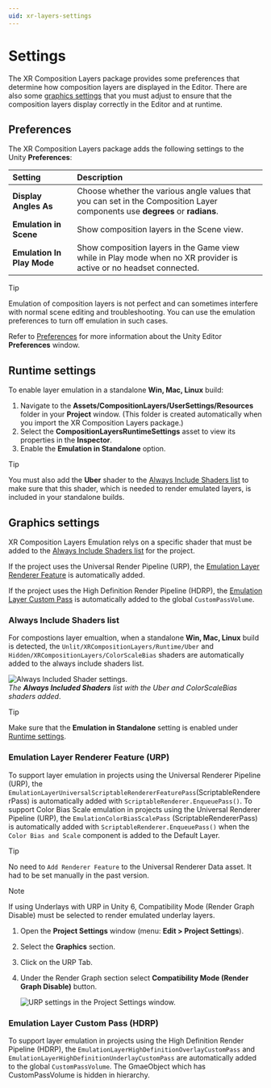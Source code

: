 ```yaml
---
uid: xr-layers-settings
---
```


# Settings

The XR Composition Layers package provides some preferences that determine how composition layers are displayed in the Editor. There are also some [graphics settings](#graphics-settings) that you must adjust to ensure that the composition layers display correctly in the Editor and at runtime.

## Preferences

The XR Composition Layers package adds the following settings to the Unity **Preferences**:

| Setting | Description |
| :------ | :---------- |
| **Display Angles As** | Choose whether the various angle values that you can set in the Composition Layer components use **degrees** or **radians**. |
| **Emulation in Scene** | Show composition layers in the Scene view. |
| **Emulation In Play Mode** | Show composition layers in the Game view while in Play mode when no XR provider is active or no headset connected. |

> [!TIP]
> Emulation of composition layers is not perfect and can sometimes interfere with normal scene editing and troubleshooting. You can use the emulation preferences to turn off emulation in such cases.

Refer to [Preferences](xref:Preferences) for more information about the Unity Editor **Preferences** window.

<a id="runtime-settings"></a>
## Runtime settings

To enable layer emulation in a standalone **Win, Mac, Linux** build:

1. Navigate to the **Assets/CompositionLayers/UserSettings/Resources** folder in your **Project** window. (This folder is created automatically when you import the XR Composition Layers package.)
2. Select the **CompositionLayersRuntimeSettings** asset to view its properties in the **Inspector**.
3. Enable the **Emulation in Standalone** option.

> [!TIP]
> You must also add the **Uber** shader to the [Always Include Shaders list](#always-include-shaders-list) to make sure that this shader, which is needed to render emulated layers, is included in your standalone builds.

<a id="graphics-settings"></a>
## Graphics settings

XR Composition Layers Emulation relys on a specific shader that must be added to the [Always Include Shaders list](#always-include-shaders-list) for the project.

If the project uses the Universal Render Pipeline (URP), the [Emulation Layer Renderer Feature](#emulation-layer-renderer-feature) is automatically added.

If the project uses the High Definition Render Pipeline (HDRP), the [Emulation Layer Custom Pass](#emulation-layer-custom-pass) is automatically added to the global `CustomPassVolume`.

<a id="always-include-shaders-list"></a>
### Always Include Shaders list

For compostions layer emualtion, when a standalone **Win, Mac, Linux** build is detected, the `Unlit/XRCompositionLayers/Runtime/Uber` and `Hidden/XRCompositionLayers/ColorScaleBias` shaders are automatically added to the always include shaders list.

![Always Included Shader settings.](images/always-include-shaders.png)<br />*The __Always Included Shaders__ list with the Uber and ColorScaleBias shaders added*.

> [!TIP]
> Make sure that the **Emulation in Standalone** setting is enabled under [Runtime settings](#runtime-settings).

<a id="emulation-layer-renderer-feature"></a>
### Emulation Layer Renderer Feature (URP)

To support layer emulation in projects using the Universal Renderer Pipeline (URP), the `EmulationLayerUniversalScriptableRendererFeaturePass`(ScriptableRendererPass) is automatically added with `ScriptableRenderer.EnqueuePass()`.
To support Color Bias Scale emulation in projects using the Universal Renderer Pipeline (URP), the `EmulationColorBiasScalePass` (ScriptableRendererPass) is automatically added with `ScriptableRenderer.EnqueuePass()` when the `Color Bias and Scale` component is added to the Default Layer.

> [!TIP]
> No need to `Add Renderer Feature` to the Universal Renderer Data asset. It had to be set manually in the past version.

> [!NOTE]
> If using Underlays with URP in Unity 6, Compatibility Mode (Render Graph Disable) must be selected to render emulated underlay layers.
1. Open the **Project Settings** window (menu: **Edit > Project Settings**).
2. Select the **Graphics** section.
3. Click on the URP Tab.
4. Under the Render Graph section select **Compatibility Mode (Render Graph Disable)** button.

   ![URP settings in the Project Settings window.](images/graphics-compatability-mode.png)

<a id="emulation-layer-custom-pass"></a>
### Emulation Layer Custom Pass (HDRP)

To support layer emulation in projects using the High Definition Render Pipeline (HDRP), the `EmulationLayerHighDefinitionOverlayCustomPass` and `EmulationLayerHighDefinitionUnderlayCustomPass` are automatically added to the global `CustomPassVolume`.
The GmaeObject which has CustomPassVolume is hidden in hierarchy.
